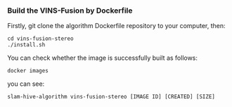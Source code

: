 ### Build the VINS-Fusion by Dockerfile
Firstly, git clone the algorithm Dockerfile repository to your computer, then:
```
cd vins-fusion-stereo
./install.sh
```
You can check whether the image is successfully built as follows:
```
docker images
```
you can see:
```
slam-hive-algorithm vins-fusion-stereo [IMAGE ID] [CREATED] [SIZE]
```
